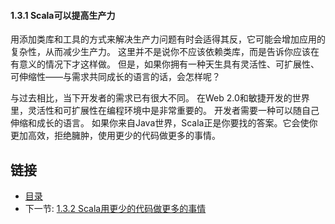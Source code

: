#### 1.3.1 Scala可以提高生产力

用添加类库和工具的方式来解决生产力问题有时会适得其反，它可能会增加应用的复杂性，从而减少生产力。
这里并不是说你不应该依赖类库，而是告诉你应该在有意义的情况下才这样做。
但是，如果你拥有一种天生具有灵活性、可扩展性、可伸缩性——与需求共同成长的语言的话，会怎样呢？

与过去相比，当下开发者的需求已有很大不同。
在Web 2.0和敏捷开发的世界里，灵活性和可扩展性在编程环境中是非常重要的。
开发者需要一种可以随自己伸缩和成长的语言。
如果你来自Java世界，Scala正是你要找的答案。它会使你更加高效，拒绝臃肿，使用更少的代码做更多的事情。


## 链接
- [目录](../README.md)
- 下一节: [1.3.2 Scala用更少的代码做更多的事情](1.1.3.2.md)
